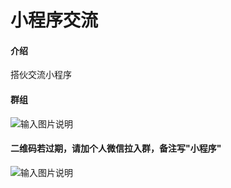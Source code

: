 # 小程序交流

#### 介绍
搭伙交流小程序

#### 群组
![输入图片说明](https://images.gitee.com/uploads/images/2020/0209/001923_5c180cc7_1531666.jpeg "微信图片_20200209001847.jpg")

#### 二维码若过期，请加个人微信拉入群，备注写"小程序"
![输入图片说明](https://images.gitee.com/uploads/images/2020/0209/002014_8aefe780_1531666.jpeg "微信图片_20200209001853.jpg")
